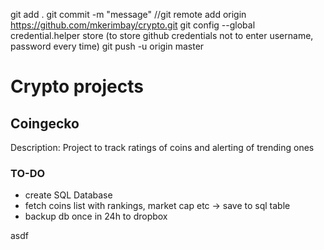 git add .
git commit -m "message"
//git remote add origin https://github.com/mkerimbay/crypto.git
git config --global credential.helper store (to store github credentials not to enter username, password every time)
git push -u origin master

# Crypto projects

## Coingecko
Description: Project to track ratings of coins and alerting of trending ones
### TO-DO
 - create SQL Database
 - fetch coins list with rankings, market cap etc -> save to sql table
 - backup db once in 24h to dropbox

asdf
